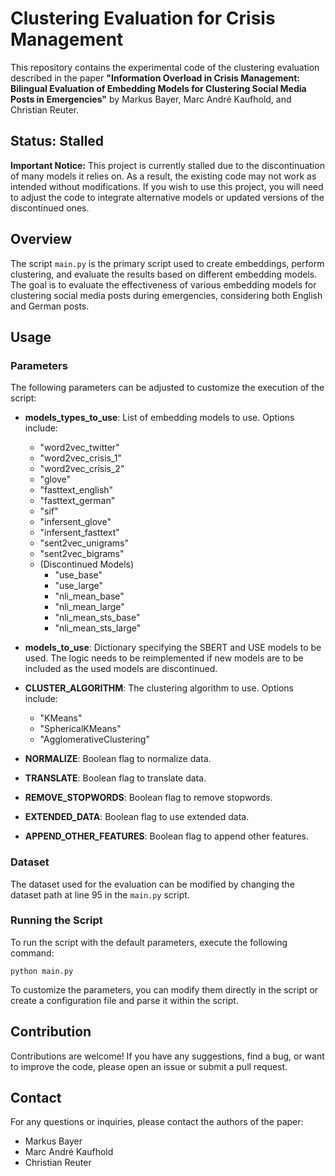 # Clustering Evaluation for Crisis Management

This repository contains the experimental code of the clustering evaluation described in the paper **"Information Overload in Crisis Management: Bilingual Evaluation of Embedding Models for Clustering Social Media Posts in Emergencies"** by Markus Bayer, Marc André Kaufhold, and Christian Reuter.

## Status: Stalled

**Important Notice:** This project is currently stalled due to the discontinuation of many models it relies on. As a result, the existing code may not work as intended without modifications. If you wish to use this project, you will need to adjust the code to integrate alternative models or updated versions of the discontinued ones.




## Overview

The script `main.py` is the primary script used to create embeddings, perform clustering, and evaluate the results based on different embedding models. The goal is to evaluate the effectiveness of various embedding models for clustering social media posts during emergencies, considering both English and German posts.

## Usage

### Parameters

The following parameters can be adjusted to customize the execution of the script:

- **models_types_to_use**: List of embedding models to use. Options include:
  - "word2vec_twitter"
  - "word2vec_crisis_1"
  - "word2vec_crisis_2"
  - "glove"
  - "fasttext_english"
  - "fasttext_german"
  - "sif"
  - "infersent_glove"
  - "infersent_fasttext"
  - "sent2vec_unigrams"
  - "sent2vec_bigrams"
  - (Discontinued Models)
    - "use_base"
    - "use_large"
    - "nli_mean_base"
    - "nli_mean_large"
    - "nli_mean_sts_base"
    - "nli_mean_sts_large"

- **models_to_use**: Dictionary specifying the SBERT and USE models to be used. The logic needs to be reimplemented if new models are to be included as the used models are discontinued.

- **CLUSTER_ALGORITHM**: The clustering algorithm to use. Options include:
  - "KMeans"
  - "SphericalKMeans"
  - "AgglomerativeClustering"

- **NORMALIZE**: Boolean flag to normalize data.
- **TRANSLATE**: Boolean flag to translate data.
- **REMOVE_STOPWORDS**: Boolean flag to remove stopwords.
- **EXTENDED_DATA**: Boolean flag to use extended data.
- **APPEND_OTHER_FEATURES**: Boolean flag to append other features.

### Dataset

The dataset used for the evaluation can be modified by changing the dataset path at line 95 in the `main.py` script.

### Running the Script

To run the script with the default parameters, execute the following command:

```
python main.py
```

To customize the parameters, you can modify them directly in the script or create a configuration file and parse it within the script.

## Contribution

Contributions are welcome! If you have any suggestions, find a bug, or want to improve the code, please open an issue or submit a pull request.


## Contact

For any questions or inquiries, please contact the authors of the paper:

- Markus Bayer
- Marc André Kaufhold
- Christian Reuter
